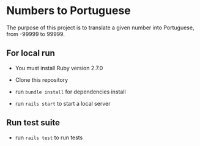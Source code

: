 # Numbers to Portuguese

The purpose of this project is to translate a given number into Portuguese, from -99999 to 99999.

## For local run

* You must install Ruby version 2.7.0

* Clone this repository

* run `bundle install` for dependencies install

* run `rails start` to start a local server

## Run test suite

* run `rails test` to run tests